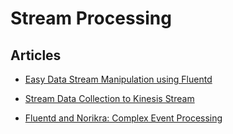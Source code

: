 # Stream Processing


## Articles

-   [Easy Data Stream Manipulation using
    Fluentd](/articles//articles/filter-modify-apache.md)


-   [Stream Data Collection to Kinesis
    Stream](/articles//articles/kinesis-stream.md)


-   [Fluentd and Norikra: Complex Event
    Processing](/articles/cep-norikra)
